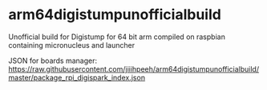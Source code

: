 # arm64digistumpunofficialbuild
Unofficial build for Digistump for 64 bit arm compiled on raspbian containing micronucleus and launcher


JSON for boards manager:
https://raw.githubusercontent.com/jiiihpeeh/arm64digistumpunofficialbuild/master/package_rpi_digispark_index.json
